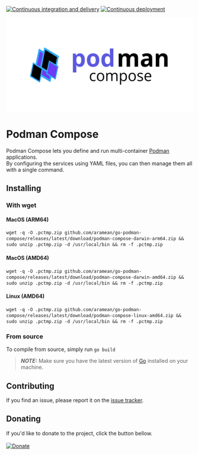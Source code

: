 [![Continuous integration and delivery](https://github.com/aramean/go-podman-compose/actions/workflows/releasement.yml/badge.svg)](https://github.com/aramean/go-podman-compose/actions/workflows/releasement.yml)
[![Continuous deployment](https://github.com/aramean/go-podman-compose/actions/workflows/deployment.yml/badge.svg)](https://github.com/aramean/go-podman-compose/actions/workflows/deployment.yml)<br><br>
<img src="docs/logo.svg">

# Podman Compose
Podman Compose lets you define and run multi-container [Podman](https://podman.io/) applications.  
By configuring the services using YAML files, you can then manage them all with a single command.  

## Installing

### With wget

#### MacOS (ARM64)
```shell
wget -q -O .pctmp.zip github.com/aramean/go-podman-compose/releases/latest/download/podman-compose-darwin-arm64.zip && sudo unzip .pctmp.zip -d /usr/local/bin && rm -f .pctmp.zip
```

#### MacOS (AMD64)
```shell
wget -q -O .pctmp.zip github.com/aramean/go-podman-compose/releases/latest/download/podman-compose-darwin-amd64.zip && sudo unzip .pctmp.zip -d /usr/local/bin && rm -f .pctmp.zip
```

#### Linux (AMD64)
```shell
wget -q -O .pctmp.zip github.com/aramean/go-podman-compose/releases/latest/download/podman-compose-linux-amd64.zip && sudo unzip .pctmp.zip -d /usr/local/bin && rm -f .pctmp.zip
```

### From source
To compile from source, simply run `go build`
> **_NOTE:_**  Make sure you have the latest version of <a href="https://go.dev/dl/">Go</a> installed on your machine.

## Contributing

If you find an issue, please report it on the <a href="../../issues/new">issue tracker</a>.

## Donating

If you'd like to donate to the project, click the button bellow.<br><br>
[![Donate](https://img.shields.io/badge/Donate-PayPal-green.svg)](https://www.paypal.com/donate/?hosted_button_id=T7A39PQ2YGZFE)
